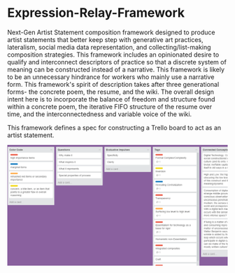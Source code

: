 # Expression-Relay-Framework

Next-Gen Artist Statement composition framework designed to produce artist statements that better keep step with generative art practices, lateralism, social media data representation, and collecting/list-making composition strategies. This framework includes an opinionated desire to qualify and interconnect descriptors of practice so that a discrete system of meaning can be constructed instead of a narrative. This framework is likely to be an unnecessary hindrance for workers who mainly use a narrative form. This framework's spirit of description takes after three generational forms- the concrete poem, the resume, and the wiki. The overall design intent here is to incorporate the balance of freedom and structure found within a concrete poem, the iterative FIFO structure of the resume over time, and the interconnectedness and variable voice of the wiki.

This framework defines a spec for constructing a Trello board to act as an artist statement.

![example board](/images/example.png?raw=true)